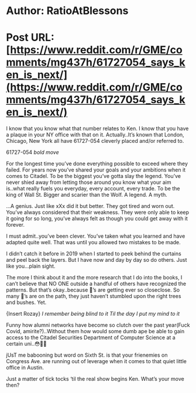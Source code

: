 # Author: RatioAtBlessons
# Post URL: [https://www.reddit.com/r/GME/comments/mg437h/61727054_says_ken_is_next/](https://www.reddit.com/r/GME/comments/mg437h/61727054_says_ken_is_next/)


I know that you know what that number relates to Ken. I know that you have a plaque in your NY office with that on it. Actually..It’s known that London, Chicago, New York all have 61727-054 cleverly placed and/or referred to. 

61727-054 *bold move*

For the longest time you’ve done everything possible to exceed where they failed. For years now you’ve shared your goals and your ambitions when it comes to Citadel. To be the biggest you’ve gotta slay the legend. You’ve never shied away from letting those around you know what your aim is..what really fuels you everyday, every account, every trade. To be the king of Wall St. Bigger and scarier than the Wolf. A legend. A myth. 

...A genius. Just like xXx did it but better. They got tired and worn out. You’ve always considered that their weakness. They were only able to keep it going for so long, you’ve always felt as though you could get away with it forever. 

I must admit..you’ve been clever. You’ve taken what you learned and have adapted quite well. That was until you allowed two mistakes to be made.

I didn’t catch it before in 2019 when I started to peek behind the curtains and peel back the layers. But I have now and day by day so do others. Just like you...plain sight. 

The more I think about it and the more research that I do into the books, I can’t believe that NO ONE outside a handful of others have recognized the patterns. But that’s okay..because 🦍’s are getting ever so closeclose. So many 🦍’s are on the path, they just haven’t stumbled upon the right trees and bushes. Yet. 

{Insert Rozay} *I remember being blind to it
Til the day I put my mind to it*

Funny how alumni networks have become so clutch over the past year(Fuck Covid, amirite?)..Without them how would some dumb ape be able to gain access to the Citadel Securities Department of Computer Science at a certain uni..😳🤭🤫

jUsT me babooning but word on Sixth St. is that your frienemies on Congress Ave. are running out of leverage when it comes to that quiet little office in Austin. 

Just a matter of tick tocks ‘til the real show begins Ken. What’s your move then?